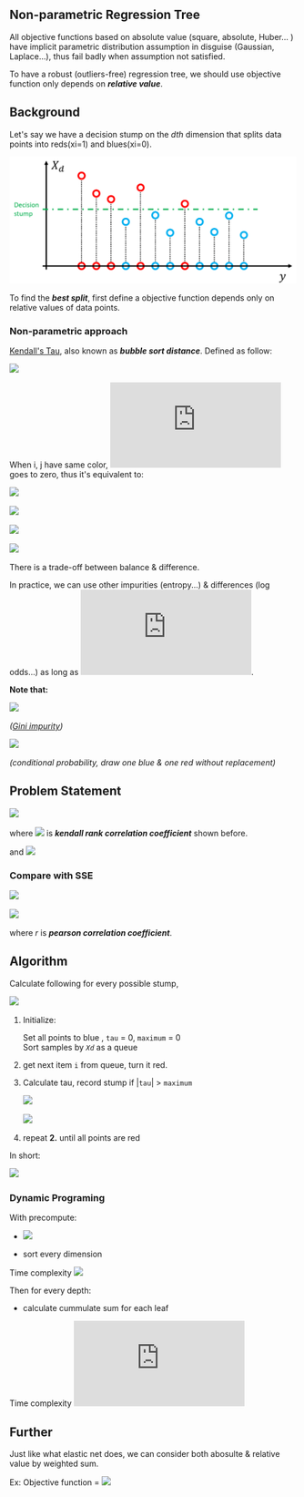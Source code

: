 Non-parametric Regression Tree
---

All objective functions based on absolute value (square, absolute, Huber... ) have implicit parametric distribution assumption in disguise (Gaussian, Laplace...), thus fail badly when assumption not satisfied.

To have a robust (outliers-free) regression tree, we should use objective function only depends on ***relative value***.




Background
---

Let's say we have a decision stump on the *dth* dimension that splits data points into reds(xi=1) and blues(xi=0).

![](icon/pic1.png)

To find the ***best split***, first define a objective function depends only on relative values of data points.

### Non-parametric approach

[Kendall's Tau](https://en.wikipedia.org/wiki/Kendall_rank_correlation_coefficient), also known as ***bubble sort distance***. Defined as follow: 

![](https://latex.codecogs.com/svg.latex?\tau=\frac{2}{n(n-1)}\sum_{i%3Cj}sgn(x_i-x_j)sgn(y_i-y_j))

When i, j have same color, ![](https://latex.codecogs.com/svg.latex?sgn(x_i-x_j)) goes to zero, thus it's equivalent to:

![](https://latex.codecogs.com/svg.latex?\frac{2}{n(n-1)}\sum_{i\in%20Red;j\in%20Blue}sgn(y_i-y_j))

![](https://latex.codecogs.com/svg.latex?=\frac{2|Red||Blue|}{n(n-1)}\frac{1}{|Red||Blue|}\[N(red%3Eblue)-N(blue%3Ered)\])

![](https://latex.codecogs.com/svg.latex?=P(red,blue%20pairs)\times\[P(red%3Eblue)-P(blue%3Ered)\])

![](https://latex.codecogs.com/svg.latex?\simeq%20Gini%20impurity\times%20diff(red,blue))

There is a trade-off between balance & difference.

In practice, we can use other impurities (entropy...) & differences (log odds...) as long as 
![](https://latex.codecogs.com/svg.latex?diff(red,blue)=-diff(blue,red)).

**Note that:**

![](https://latex.codecogs.com/svg.latex?P(red,blue%20pairs)=\frac{n-1}{n}%202P_{Red}P_{Blue}\simeq%201-(P_{Red}^2+P_{Blue}^2))

*([Gini impurity](https://en.wikipedia.org/wiki/Decision_tree_learning#Gini_impurity))*

![](https://latex.codecogs.com/svg.latex?P(red>blue)+P(red=blue)+P(red<blue)=1)

*(conditional probability, draw one blue & one red without replacement)*



Problem Statement
---

![](https://latex.codecogs.com/svg.latex?s^*=arg\max_{s\in%20Stump}\tau^2(I(X,s),Y))

where ![](https://latex.codecogs.com/svg.latex?\tau)
is ***kendall rank correlation coefficient*** shown before.

and ![](https://latex.codecogs.com/svg.latex?I(X,s)=I(x_i>s))

### Compare with SSE


![](https://latex.codecogs.com/svg.latex?s^*=arg\min_{s\in%20Stump}SSE)

![](https://latex.codecogs.com/svg.latex?=arg\max_{s\in%20Stump}r^2(I(X,s),Y))

where *r* is ***pearson correlation coefficient***.



Algorithm
---

Calculate following for every possible stump,

![](https://latex.codecogs.com/svg.latex?\sum_{i\in%20Red;j\in%20Blue}sgn(y_i-y_j))

1. Initialize:

    Set all points to blue , `tau` = 0, `maximum` = 0  
    Sort samples by *`Xd`* as a queue

2. get next item `i` from queue, turn it red. 
3. Calculate tau, record stump if |`tau`| > `maximum`

    ![](https://latex.codecogs.com/svg.latex?\tau:=\tau+\sum_{b\in%20Blue}{sgn(y_i-y_b)}-\sum_{r\in%20Red}{sgn(y_r-y_i)})

    ![](https://latex.codecogs.com/svg.latex?=\tau+\sum_{j}sgn(y_i-y_j))

4. repeat **2.** until all points are red

In short:

![](https://latex.codecogs.com/svg.latex?\tau_i=cumsum_i\big(\sum_{j}sgn(y_i-y_j)\big))

### Dynamic Programing

With precompute:

+ ![](https://latex.codecogs.com/svg.latex?A=sgn(y-y^\top)\,%20A_{ij}=sgn(y_i-y_j))

+ sort every dimension

Time complexity ![](https://latex.codecogs.com/svg.latex?O(n^2+dnlogn))

Then for every depth:

+ calculate cummulate sum for each leaf

Time complexity ![](https://latex.codecogs.com/svg.latex?O(dn))



Further
---

Just like what elastic net does, we can consider both abosulte & relative value by weighted sum.

Ex: Objective function = ![](https://latex.codecogs.com/svg.latex?\alpha%20r^{2}+(1-\alpha)\tau^2)

